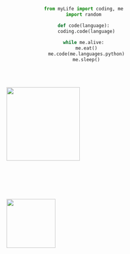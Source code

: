 <div align="center">

```python
from myLife import coding, me
import random

def code(language):
  coding.code(language)
  
while me.alive:
  me.eat()
  me.code(me.languages.python)
  me.sleep()
```
</div>

<img width=192 height=192 src="https://cdn0.iconfinder.com/data/icons/flat-round-system/512/archlinux-512.png" style="margin: 50px">
<img width=128 height=128 src="http://2.bp.blogspot.com/-A5NSDMQ5bwo/Vi2VNq6kgTI/AAAAAAAAABg/X93YbJLOuR0/s1600/old_logo.png" style="margin: 50px">

